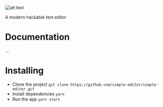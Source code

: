 ![alt text](https://image.ibb.co/nM0cBS/Logo.png "Simple")

A modern hackable text editor

# Documentation
...

# Installing
- Clone the project `git clone https://github.com/simple-editor/simple-editor.git`
- Install dependencies `yarn`
- Run the app `yarn start`
